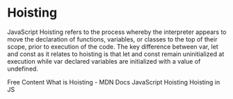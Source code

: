 # Hoisting

JavaScript Hoisting refers to the process whereby the interpreter appears to move the declaration of functions, variables, or classes to the top of their scope, prior to execution of the code. The key difference between var, let and const as it relates to hoisting is that let and const remain uninitialized at execution while var declared variables are initialized with a value of undefined.

<ResourceGroupTitle>Free Content</ResourceGroupTitle>
<BadgeLink colorScheme='yellow' badgeText='Read' href='https://developer.mozilla.org/en-US/docs/Glossary/Hoisting'>What is Hoisting - MDN Docs</BadgeLink>
<BadgeLink colorScheme='yellow' badgeText='Read' href='https://www.geeksforgeeks.org/javascript-hoisting/'>JavaScript Hoisting</BadgeLink>
<BadgeLink colorScheme='yellow' badgeText='Read' href='https://rukshanuddin.medium.com/hoisting-in-js-646d7721721a'>Hoisting in JS</BadgeLink>
